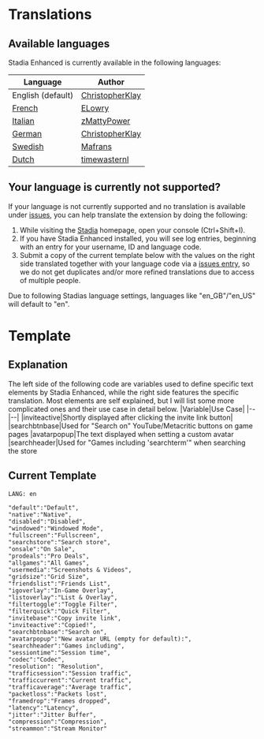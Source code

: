 
# Translations

## Available languages
Stadia Enhanced is currently available in the following languages:

| Language | Author |
|--|--|
| English (default) | [ChristopherKlay](https://github.com/ChristopherKlay) |
| [French](https://github.com/ChristopherKlay/StadiaEnhanced/issues/8) | [ELowry](https://github.com/ELowry) |
| [Italian](https://github.com/ChristopherKlay/StadiaEnhanced/issues/7) | [zMattyPower](https://github.com/zMattyPower) |
| [German](https://github.com/ChristopherKlay/StadiaEnhanced/issues/13) | [ChristopherKlay](https://github.com/ChristopherKlay) |
| [Swedish](https://github.com/ChristopherKlay/StadiaEnhanced/issues/11) | [Mafrans](https://github.com/Mafrans) |
| [Dutch](https://github.com/ChristopherKlay/StadiaEnhanced/issues/9) | [timewasternl](https://github.com/timewasternl) |

## Your language is currently not supported?
If your language is not currently supported and no translation is available under [issues](https://github.com/ChristopherKlay/StadiaEnhanced/issues?q=is%3Aissue+label%3Atranslation+), you can help translate the extension by doing the following:

1. While visiting the [Stadia](https://stadia.com/) homepage, open your console (Ctrl+Shift+I).
2. If you have Stadia Enhanced installed, you will see log entries, beginning with an entry for your username, ID and language code.
3. Submit a copy of the current template below with the values on the right side translated together with your language code via a [issues entry](https://github.com/ChristopherKlay/StadiaEnhanced/issues), so we do not get duplicates and/or more refined translations due to access of multiple people.

Due to following Stadias language settings, languages like "en_GB"/"en_US" will default to "en".
# Template

## Explanation
The left side of the following code are variables used to define specific text elements by Stadia Enhanced, while the right side features the specific translation. Most elements are self explained, but I will list some more complicated ones and their use case in detail below.
|Variable|Use Case|
|--|--|
|inviteactive|Shortly displayed after clicking the invite link button|
|searchbtnbase|Used for "Search on" YouTube/Metacritic buttons on game pages
|avatarpopup|The text displayed when setting a custom avatar
|searchheader|Used for "Games including 'searchterm'" when searching the store

## Current Template

    LANG: en
    
    "default":"Default",
    "native":"Native",
    "disabled":"Disabled",
    "windowed":"Windowed Mode",
    "fullscreen":"Fullscreen",
    "searchstore":"Search store",
    "onsale":"On Sale",
    "prodeals":"Pro Deals",
    "allgames":"All Games",
    "usermedia":"Screenshots & Videos",
    "gridsize":"Grid Size",
    "friendslist":"Friends List",
    "igoverlay":"In-Game Overlay",
    "listoverlay":"List & Overlay",
    "filtertoggle":"Toggle Filter",
    "filterquick":"Quick Filter",
    "invitebase":"Copy invite link",
    "inviteactive":"Copied!",
    "searchbtnbase":"Search on",
    "avatarpopup":"New avatar URL (empty for default):",
    "searchheader":"Games including",
    "sessiontime":"Session time",
    "codec":"Codec",
    "resolution": "Resolution",
    "trafficsession":"Session traffic",
    "trafficcurrent":"Current traffic",
    "trafficaverage":"Average traffic",
    "packetloss":"Packets lost",
    "framedrop":"Frames dropped",
    "latency":"Latency",
    "jitter":"Jitter Buffer",
    "compression":"Compression",
    "streammon":"Stream Monitor"
